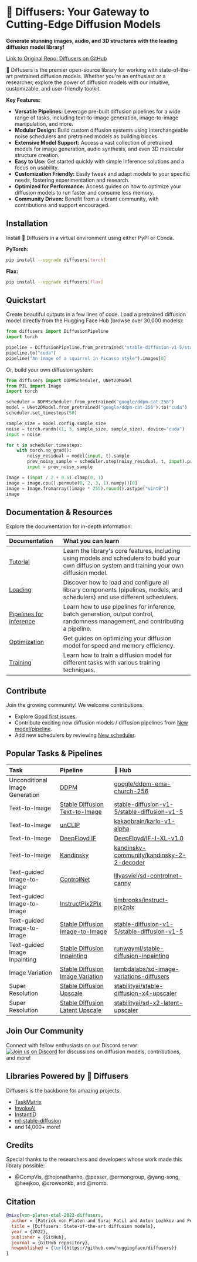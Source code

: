# 🤗 Diffusers: Your Gateway to Cutting-Edge Diffusion Models

**Generate stunning images, audio, and 3D structures with the leading diffusion model library!**

[Link to Original Repo: Diffusers on GitHub](https://github.com/huggingface/diffusers)

🤗 Diffusers is the premier open-source library for working with state-of-the-art pretrained diffusion models. Whether you're an enthusiast or a researcher, explore the power of diffusion models with our intuitive, customizable, and user-friendly toolkit.

**Key Features:**

*   **Versatile Pipelines:** Leverage pre-built diffusion pipelines for a wide range of tasks, including text-to-image generation, image-to-image manipulation, and more.
*   **Modular Design:** Build custom diffusion systems using interchangeable noise schedulers and pretrained models as building blocks.
*   **Extensive Model Support:** Access a vast collection of pretrained models for image generation, audio synthesis, and even 3D molecular structure creation.
*   **Easy to Use:**  Get started quickly with simple inference solutions and a focus on usability.
*   **Customization Friendly:**  Easily tweak and adapt models to your specific needs, fostering experimentation and research.
*   **Optimized for Performance:** Access guides on how to optimize your diffusion models to run faster and consume less memory.
*   **Community Driven:** Benefit from a vibrant community, with contributions and support encouraged.

## Installation

Install 🤗 Diffusers in a virtual environment using either PyPI or Conda.

**PyTorch:**

```bash
pip install --upgrade diffusers[torch]
```

**Flax:**

```bash
pip install --upgrade diffusers[flax]
```

## Quickstart

Create beautiful outputs in a few lines of code. Load a pretrained diffusion model directly from the Hugging Face Hub (browse over 30,000 models):

```python
from diffusers import DiffusionPipeline
import torch

pipeline = DiffusionPipeline.from_pretrained("stable-diffusion-v1-5/stable-diffusion-v1-5", torch_dtype=torch.float16)
pipeline.to("cuda")
pipeline("An image of a squirrel in Picasso style").images[0]
```

Or, build your own diffusion system:

```python
from diffusers import DDPMScheduler, UNet2DModel
from PIL import Image
import torch

scheduler = DDPMScheduler.from_pretrained("google/ddpm-cat-256")
model = UNet2DModel.from_pretrained("google/ddpm-cat-256").to("cuda")
scheduler.set_timesteps(50)

sample_size = model.config.sample_size
noise = torch.randn((1, 3, sample_size, sample_size), device="cuda")
input = noise

for t in scheduler.timesteps:
    with torch.no_grad():
        noisy_residual = model(input, t).sample
        prev_noisy_sample = scheduler.step(noisy_residual, t, input).prev_sample
        input = prev_noisy_sample

image = (input / 2 + 0.5).clamp(0, 1)
image = image.cpu().permute(0, 2, 3, 1).numpy()[0]
image = Image.fromarray((image * 255).round().astype("uint8"))
image
```

## Documentation & Resources

Explore the documentation for in-depth information:

| Documentation                                                   | What you can learn                                                                                                                                                                                            |
| :------------------------------------------------------------- | :-------------------------------------------------------------------------------------------------------------------------------------------------------------------------------------------------------------- |
| [Tutorial](https://huggingface.co/docs/diffusers/tutorials/tutorial_overview)                                                            | Learn the library's core features, including using models and schedulers to build your own diffusion system and training your own diffusion model.  |
| [Loading](https://huggingface.co/docs/diffusers/using-diffusers/loading)                                                             | Discover how to load and configure all library components (pipelines, models, and schedulers) and use different schedulers.                                        |
| [Pipelines for inference](https://huggingface.co/docs/diffusers/using-diffusers/overview_techniques)                                             | Learn how to use pipelines for inference, batch generation, output control, randomness management, and contributing a pipeline.               |
| [Optimization](https://huggingface.co/docs/diffusers/optimization/fp16)                                                        | Get guides on optimizing your diffusion model for speed and memory efficiency.                                                                                                          |
| [Training](https://huggingface.co/docs/diffusers/training/overview) | Learn how to train a diffusion model for different tasks with various training techniques.                                                                                               |

## Contribute

Join the growing community!  We welcome contributions.

*   Explore [Good first issues](https://github.com/huggingface/diffusers/issues?q=is%3Aopen+is%3Aissue+label%3A%22good+first+issue%22).
*   Contribute exciting new diffusion models / diffusion pipelines from  [New model/pipeline](https://github.com/huggingface/diffusers/issues?q=is%3Aopen+is%3Aissue+label%3A%22New+pipeline%2Fmodel%22).
*   Add new schedulers by reviewing [New scheduler](https://github.com/huggingface/diffusers/issues?q=is%3Aopen+is%3Aissue+label%3A%22New+scheduler%22).

## Popular Tasks & Pipelines

| Task                       | Pipeline                                                                                                                                 | 🤗 Hub                                                                                               |
| :------------------------- | :--------------------------------------------------------------------------------------------------------------------------------------- | :--------------------------------------------------------------------------------------------------- |
| Unconditional Image Generation | [DDPM](https://huggingface.co/docs/diffusers/api/pipelines/ddpm)                                                                       | [google/ddpm-ema-church-256](https://huggingface.co/google/ddpm-ema-church-256)                       |
| Text-to-Image              | [Stable Diffusion Text-to-Image](https://huggingface.co/docs/diffusers/api/pipelines/stable_diffusion/text2img)                         | [stable-diffusion-v1-5/stable-diffusion-v1-5](https://huggingface.co/stable-diffusion-v1-5/stable-diffusion-v1-5) |
| Text-to-Image              | [unCLIP](https://huggingface.co/docs/diffusers/api/pipelines/unclip)                                                                     | [kakaobrain/karlo-v1-alpha](https://huggingface.co/kakaobrain/karlo-v1-alpha)                         |
| Text-to-Image              | [DeepFloyd IF](https://huggingface.co/docs/diffusers/api/pipelines/deepfloyd_if)                                                        | [DeepFloyd/IF-I-XL-v1.0](https://huggingface.co/DeepFloyd/IF-I-XL-v1.0)                                |
| Text-to-Image              | [Kandinsky](https://huggingface.co/docs/diffusers/api/pipelines/kandinsky)                                                               | [kandinsky-community/kandinsky-2-2-decoder](https://huggingface.co/kandinsky-community/kandinsky-2-2-decoder) |
| Text-guided Image-to-Image | [ControlNet](https://huggingface.co/docs/diffusers/api/pipelines/controlnet)                                                            | [lllyasviel/sd-controlnet-canny](https://huggingface.co/lllyasviel/sd-controlnet-canny)               |
| Text-guided Image-to-Image | [InstructPix2Pix](https://huggingface.co/docs/diffusers/api/pipelines/pix2pix)                                                            | [timbrooks/instruct-pix2pix](https://huggingface.co/timbrooks/instruct-pix2pix)                     |
| Text-guided Image-to-Image | [Stable Diffusion Image-to-Image](https://huggingface.co/docs/diffusers/api/pipelines/stable_diffusion/img2img)                         | [stable-diffusion-v1-5/stable-diffusion-v1-5](https://huggingface.co/stable-diffusion-v1-5/stable-diffusion-v1-5) |
| Text-guided Image Inpainting | [Stable Diffusion Inpainting](https://huggingface.co/docs/diffusers/api/pipelines/stable_diffusion/inpaint)                           | [runwayml/stable-diffusion-inpainting](https://huggingface.co/runwayml/stable-diffusion-inpainting)     |
| Image Variation            | [Stable Diffusion Image Variation](https://huggingface.co/docs/diffusers/api/pipelines/stable_diffusion/image_variation)               | [lambdalabs/sd-image-variations-diffusers](https://huggingface.co/lambdalabs/sd-image-variations-diffusers) |
| Super Resolution           | [Stable Diffusion Upscale](https://huggingface.co/docs/diffusers/api/pipelines/stable_diffusion/upscale)                               | [stabilityai/stable-diffusion-x4-upscaler](https://huggingface.co/stabilityai/stable-diffusion-x4-upscaler) |
| Super Resolution           | [Stable Diffusion Latent Upscale](https://huggingface.co/docs/diffusers/api/pipelines/stable_diffusion/latent_upscale)                     | [stabilityai/sd-x2-latent-upscaler](https://huggingface.co/stabilityai/sd-x2-latent-upscaler)           |

##  Join Our Community

Connect with fellow enthusiasts on our Discord server: [![Join us on Discord](https://img.shields.io/discord/823813159592001537?color=5865F2&logo=discord&logoColor=white)](https://discord.gg/G7tWnz98XR) for discussions on diffusion models, contributions, and more!

## Libraries Powered by 🤗 Diffusers

Diffusers is the backbone for amazing projects:

*   [TaskMatrix](https://github.com/microsoft/TaskMatrix)
*   [InvokeAI](https://github.com/invoke-ai/InvokeAI)
*   [InstantID](https://github.com/InstantID/InstantID)
*   [ml-stable-diffusion](https://github.com/apple/ml-stable-diffusion)
*   and 14,000+ more!

## Credits

Special thanks to the researchers and developers whose work made this library possible:

*   @CompVis, @hojonathanho, @pesser, @ermongroup, @yang-song, @heejkoo, @crowsonkb, and @rromb.

## Citation

```bibtex
@misc{von-platen-etal-2022-diffusers,
  author = {Patrick von Platen and Suraj Patil and Anton Lozhkov and Pedro Cuenca and Nathan Lambert and Kashif Rasul and Mishig Davaadorj and Dhruv Nair and Sayak Paul and William Berman and Yiyi Xu and Steven Liu and Thomas Wolf},
  title = {Diffusers: State-of-the-art diffusion models},
  year = {2022},
  publisher = {GitHub},
  journal = {GitHub repository},
  howpublished = {\url{https://github.com/huggingface/diffusers}}
}
```